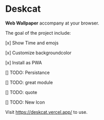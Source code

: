 # Deskcat 
**Web Wallpaper** accompany at your browser. 

The goal of the project include:

[x] Show Time and emojs

[x] Customize backgroundcolor

[x] Install as PWA

[] TODO: Persistance

[] TODO: great module

[] TODO: quote

[] TODO: New Icon

Visit https://deskcat.vercel.app/ to use.